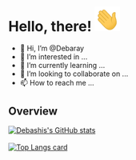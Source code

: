 # Hello, there! <img src="https://raw.githubusercontent.com/Debaray/Debaray/main/wave.gif" width="50px">

- 👋 Hi, I’m @Debaray
- 👀 I’m interested in ...
- 🌱 I’m currently learning ...
- 💞️ I’m looking to collaborate on ...
- 📫 How to reach me ...

<!---
Debaray/Debaray is a ✨ special ✨ repository because its `README.md` (this file) appears on your GitHub profile.
You can click the Preview link to take a look at your changes.
--->
## Overview

[![Debashis's GitHub stats](https://github-readme-stats.vercel.app/api?username=Debaray&count_private=true&show_icons=true&theme=radical)](https://github.com/Debaray/github-readme-stats)
</br>
</br>
[![Top Langs card](https://github-readme-stats.vercel.app/api/top-langs/?username=Debaray&layout=compact&theme=tokyonight)](https://github.com/Debaray)
